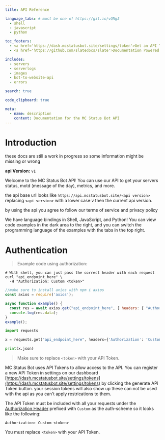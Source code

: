 ```yaml
---
title: API Reference

language_tabs: # must be one of https://git.io/vQNgJ
  - shell
  - javascript
  - python

toc_footers:
  - <a href='https://dash.mcstatusbot.site/settings/token'>Get an API Token</a>
  - <a href='https://github.com/slatedocs/slate'>Documentation Powered by Slate</a>

includes:
  - servers
  - serverlogs
  - images
  - bot-to-website-api
  - errors

search: true

code_clipboard: true

meta:
  - name: description
    content: Documentation for the MC Status Bot API
---
```


# Introduction

<aside class="notice">
these docs are still a work in progress so some information might be missing or wrong
</aside>

__**api Version:**__ `v1`

Welcome to the MC Status Bot API! You can use our API to get your servers status, motd (message of the day), metrics, and more.

the api base url looks like `https://api.mcstatusbot.site/<api version>` replacing `<api version>` with a lower case v then the current api version.

by using the api you agree to follow our terms of service and privacy policy

We have language bindings in Shell, JavaScript, and Python! You can view code examples in the dark area to the right, and you can switch the programming language of the examples with the tabs in the top right.


# Authentication

> Example code using authorization:

```shell
# With shell, you can just pass the correct header with each request
curl "api_endpoint_here" \
  -H "Authorization: Custom <token>"
```

```javascript
//make sure to install axios with npm i axios
const axios = require('axios');

async function example() {
  const res = await axios.get("api_endpoint_here", { headers: { "Authorization" : "Custom <token>" } });
  console.log(res.data);
}
example();
```

```python
import requests

x = requests.get("api_endpoint_here", headers={'Authorization': 'Custom <token>'})

print(x.json)
```


> Make sure to replace `<token>` with your API Token.

MC Status Bot uses API Tokens to allow access to the API. You can register a new API Token in settings on our dashboard [https://dash.mcstatusbot.site/settings/tokens](https://dash.mcstatusbot.site/settings/tokens) by clicking the generate API Token button.
your session tokens will also show up these can not be used with the api as you can't apply restrications to them.

The API Token must be included with all your requests under the [Authorization Header](https://developer.mozilla.org/en-US/docs/Web/HTTP/Headers/Authorization) prefixed with `Custom` as the auth-scheme so it looks like the following:

`Authorization: Custom <token>`

<aside class="notice">
You must replace <code>&lt;token&gt;</code> with your API Token.
</aside>



